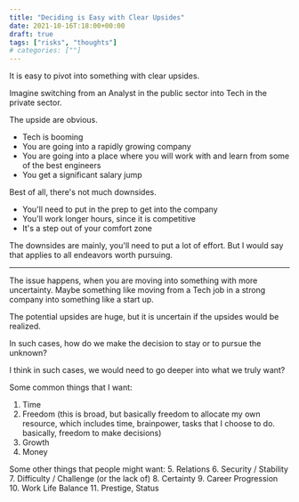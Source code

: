 ```yaml
---
title: "Deciding is Easy with Clear Upsides"
date: 2021-10-16T:18:00+00:00
draft: true
tags: ["risks", "thoughts"]
# categories: [""]
---
```


It is easy to pivot into something with clear upsides. 

Imagine switching from an Analyst in the public sector into Tech in the private sector. 

The upside are obvious. 

- Tech is booming
- You are going into a rapidly growing company
- You are going into a place where you will work with and learn from some of the best engineers
- You get a significant salary jump

Best of all, there's not much downsides. 

- You'll need to put in the prep to get into the company
- You'll work longer hours, since it is competitive 
- It's a step out of your comfort zone

The downsides are mainly, you'll need to put a lot of effort. But I would say that applies to all endeavors worth pursuing. 

---

The issue happens, when you are moving into something with more uncertainty. 
Maybe something like moving from a Tech job in a strong company into something like a start up. 

The potential upsides are huge, but it is uncertain if the upsides would be realized. 

In such cases, how do we make the decision to stay or to pursue the unknown? 

I think in such cases, we would need to go deeper into what we truly want?

Some common things that I want:
1. Time
2. Freedom (this is broad, but basically freedom to allocate my own resource, which includes time, brainpower, tasks that I choose to do. basically, freedom to make decisions)
3. Growth
4. Money

Some other things that people might want:
5. Relations
6. Security / Stability
7. Difficulty / Challenge (or the lack of)
8. Certainty
9. Career Progression
10. Work Life Balance
11. Prestige, Status

